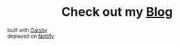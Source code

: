 <h1 align="center">
  Check out my <a href="https://azblog.netlify.app/">Blog</a>
</h1>
<small>built with <a href="https://www.gatsbyjs.org">Gatsby</a></small> 
<br>
<small>deployed on <a href="https://www.netlify.com/">Netlify</a></small>


